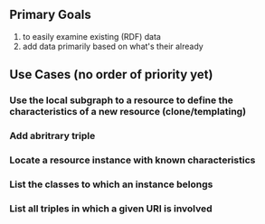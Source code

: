 ## Primary Goals

1. to easily examine existing (RDF) data
2. add data primarily based on what's their already

## Use Cases (no order of priority yet)

### Use the local subgraph to a resource to define the characteristics of a new resource (clone/templating)

### Add abritrary triple

### Locate a resource instance with known characteristics

### List the classes to which an instance belongs

### List all triples in which a given URI is involved
